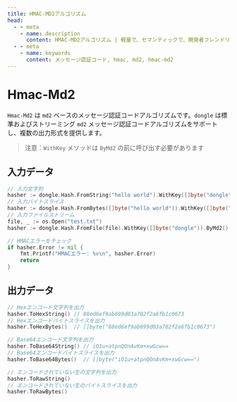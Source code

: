 ```yaml
---
title: HMAC-MD2アルゴリズム
head:
  - - meta
    - name: description
      content: HMAC-MD2アルゴリズム | 軽量で、セマンティックで、開発者フレンドリーなgolang エンコード&暗号ライブラリ
  - - meta
    - name: keywords
      content: メッセージ認証コード, hmac, md2, hmac-md2
---
```


# Hmac-Md2

`Hmac-Md2` は `md2` ベースのメッセージ認証コードアルゴリズムです。`dongle` は標準およびストリーミング `md2` メッセージ認証コードアルゴリズムをサポートし、複数の出力形式を提供します。

> 注意：`WithKey` メソッドは `ByMd2` の前に呼び出す必要があります

## 入力データ

```go
// 入力文字列
hasher := dongle.Hash.FromString("hello world").WithKey([]byte("dongle")).ByMd2()
// 入力バイトスライス
hasher := dongle.Hash.FromBytes([]byte("hello world")).WithKey([]byte("dongle")).ByMd2()
// 入力ファイルストリーム
file, _ := os.Open("test.txt")
hasher := dongle.Hash.FromFile(file).WithKey([]byte("dongle")).ByMd2()

// HMACエラーをチェック
if hasher.Error != nil {
	fmt.Printf("HMACエラー: %v\n", hasher.Error)
	return
}
```

## 出力データ

```go
// Hexエンコード文字列を出力
hasher.ToHexString() // 88ed6ef9ab699d03a702f2a6fb1c0673
// Hexエンコードバイトスライスを出力
hasher.ToHexBytes()  // []byte("88ed6ef9ab699d03a702f2a6fb1c0673")

// Base64エンコード文字列を出力
hasher.ToBase64String() // iO1u+atpnQOnAvKm+xwGcw==
// Base64エンコードバイトスライスを出力
hasher.ToBase64Bytes()  // []byte("iO1u+atpnQOnAvKm+xwGcw==")

// エンコードされていない生の文字列を出力
hasher.ToRawString()
// エンコードされていない生のバイトスライスを出力
hasher.ToRawBytes()
```
